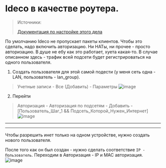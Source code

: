 # Ideco в качестве роутера.

> Источники:
>
> [Документация по настройке этого дела ](https://docs.ideco.dev/settings/users/authorization/authorization-by-subnet)

По умолчанию Ideco не пропускает пакеты клиентов. Чтобы это сделать, надо включить авторизацию. Ни НАТы, ни прочее - просто авторизацию. В душе не ебу как это работает, хуета какая-то. В случае описанном здесь - трафик всей подсети будет регистрироваться на одного пользователя.

1. Создать пользователя для этой самой подести (у меня сеть одна - LAN, пользователь - lan_group).
> Учетные записи - Все (Добавить) - Параметры
![image](https://github.com/user-attachments/assets/4a2764b0-6446-4502-89b2-5080a4c97362)

2. Перейти
> Авторизация - Авторизация по подсетям - Добавить - [Пользователь_Шаг_1 && Подсеть_Которой_Нужен_Интернет]
![image](https://github.com/user-attachments/assets/3be92a41-5e15-409a-bf28-72d6a04d1476)

---
---

Чтобы разрешить инет только на одном устройстве, нужно создать нового пользователя.

После того как он был создан - нужно сделать соответствие `IP - Пользователь`. Переходим в Авторизация - IP и MAC авторизация.
![image](https://github.com/user-attachments/assets/0c2d202d-22c4-43ff-82df-235ede120737)

